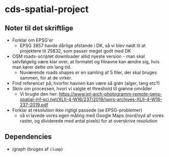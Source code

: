 # cds-spatial-project

## Noter til det skriftlige
- Forklar om EPSG'er
  - EPSG 3857 havde dårlige afstande i DK, så vi blev nødt til at projektere til 25832, som passer meget godt med DK
- OSM roads-scriptet downloader altid nyeste version - man skal selvfølgelig være klar over, at formatet og filnavne kan ændre sig, hvis man kører dette om lang tid.
  - Nuværende roads shapes er en samling af 5 filer, der skal bruges sammen, for at de virker.
- Find referencer på, hvorfor havnen kan være så grøn (alger, tang etc?)
- Skriv om processen, hvori vi valgte et threshold til grønne områder
  - Vi brugte den her: https://www.int-arch-photogramm-remote-sens-spatial-inf-sci.net/XLII-4-W16/237/2019/isprs-archives-XLII-4-W16-237-2019.pdf
- Forklar at resolution ikke rigtigt passede (se EPSG-problemer)
  - så vi lavede vores egen måling med Google Maps (nord/syd af vores raster, og dividerede med antal pixels) for at overskrive resolution
## Dependencies
- igraph (bruges af `clump`)